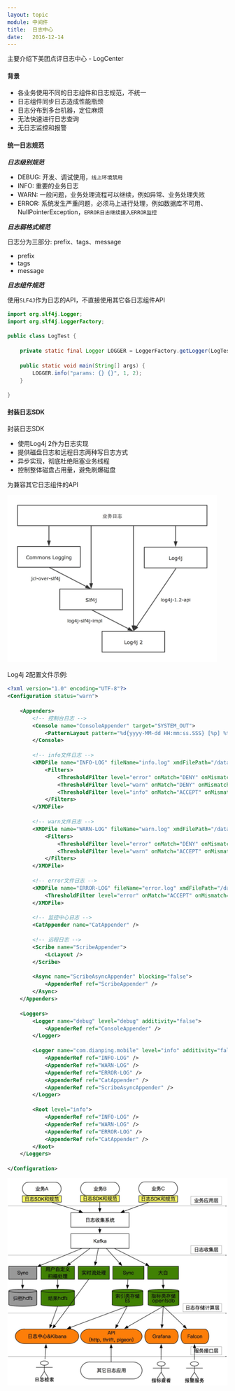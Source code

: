 ```yaml
---
layout: topic
module: 中间件
title:  日志中心
date:   2016-12-14
---
```


主要介绍下美团点评日志中心 - LogCenter

#### 背景

* 各业务使用不同的日志组件和日志规范，不统一
* 日志组件同步日志造成性能瓶颈
* 日志分布到多台机器，定位麻烦
* 无法快速进行日志查询
* 无日志监控和报警

#### 统一日志规范

***日志级别规范***

* DEBUG: 开发、调试使用，`线上环境禁用`
* INFO: 重要的业务日志
* WARN: 一般问题，业务处理流程可以继续，例如异常、业务处理失败
* ERROR: 系统发生严重问题，必须马上进行处理，例如数据库不可用、NullPointerException，`ERROR日志继续接入ERROR监控`

***日志弱格式规范***

日志分为三部分: prefix、tags、message

* prefix
* tags
* message

***日志组件规范***

使用`SLF4J`作为日志的API，不直接使用其它各日志组件API

```java
import org.slf4j.Logger;
import org.slf4j.LoggerFactory;

public class LogTest {

    private static final Logger LOGGER = LoggerFactory.getLogger(LogTest.class);

    public static void main(String[] args) {
        LOGGER.info("params: {} {}", 1, 2);
    }

}
```

#### 封装日志SDK

封装日志SDK

* 使用Log4j 2作为日志实现
* 提供磁盘日志和远程日志两种写日志方式
* 异步实现，彻底杜绝阻塞业务线程
* 控制整体磁盘占用量，避免刷爆磁盘

为兼容其它日志组件的API

<img src="/images/topic/middleware/logcenter/log.png" style="width: 480px" title="日志中心" />

Log4j 2配置文件示例:

```xml
<?xml version="1.0" encoding="UTF-8"?>
<Configuration status="warn">

    <Appenders>
        <!-- 控制台日志 -->
        <Console name="ConsoleAppender" target="SYSTEM_OUT">
            <PatternLayout pattern="%d{yyyy-MM-dd HH:mm:ss.SSS} [%p] %t %c - %msg%n" />
        </Console>

        <!-- info文件日志 -->
        <XMDFile name="INFO-LOG" fileName="info.log" xmdFilePath="/data/applogs">
            <Filters>
                <ThresholdFilter level="error" onMatch="DENY" onMismatch="NEUTRAL" />
                <ThresholdFilter level="warn" onMatch="DENY" onMismatch="NEUTRAL" />
                <ThresholdFilter level="info" onMatch="ACCEPT" onMismatch="DENY" />
            </Filters>
        </XMDFile>

        <!-- warn文件日志 -->
        <XMDFile name="WARN-LOG" fileName="warn.log" xmdFilePath="/data/applogs">
            <Filters>
                <ThresholdFilter level="error" onMatch="DENY" onMismatch="NEUTRAL" />
                <ThresholdFilter level="warn" onMatch="ACCEPT" onMismatch="DENY" />
            </Filters>
        </XMDFile>

        <!-- error文件日志 -->
        <XMDFile name="ERROR-LOG" fileName="error.log" xmdFilePath="/data/applogs">
            <ThresholdFilter level="error" onMatch="ACCEPT" onMismatch="DENY" />
        </XMDFile>

        <!-- 监控中心日志 -->
        <CatAppender name="CatAppender" />

        <!-- 远程日志 -->
        <Scribe name="ScribeAppender">
            <LcLayout />
        </Scribe>

        <Async name="ScribeAsyncAppender" blocking="false">
            <AppenderRef ref="ScribeAppender" />
        </Async>
    </Appenders>

    <Loggers>
        <Logger name="debug" level="debug" additivity="false">
            <AppenderRef ref="ConsoleAppender" />
        </Logger>

        <Logger name="com.dianping.mobile" level="info" additivity="false">
            <AppenderRef ref="INFO-LOG" />
            <AppenderRef ref="WARN-LOG" />
            <AppenderRef ref="ERROR-LOG" />
            <AppenderRef ref="CatAppender" />
            <AppenderRef ref="ScribeAsyncAppender" />
        </Logger>

        <Root level="info">
            <AppenderRef ref="INFO-LOG" />
            <AppenderRef ref="WARN-LOG" />
            <AppenderRef ref="ERROR-LOG" />
            <AppenderRef ref="CatAppender" />
        </Root>
    </Loggers>

</Configuration>
```

<img src="/images/topic/middleware/logcenter/logcenter.png" style="width: 540px" title="日志中心" />
